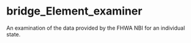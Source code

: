 # bridge_Element_examiner
An examination of the data provided by the FHWA NBI for an individual state.  
